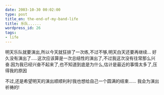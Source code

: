 ```yaml
---
date: 2003-10-30 00:02:00
type: post
title_en: the-end-of-my-band-life
title: 乐队......
wordpress_id: 26
tags:
- life
---
```


明天乐队就要演出,所以今天就狂排了一次练,不过不够,明天白天还要再继续... 好久没有演出了.....这次应该算是一次总结性的演出了,不过我这次没有往常那么兴奋.因为我已经兴奋不起来了,也不知道到底是为什么,估计是最近的事情太多了,压得我的原因

不过,还是希望明天的演出顺顺利利!我也想给自己一个圆满的结束...... 我会为演出祈祷的!
